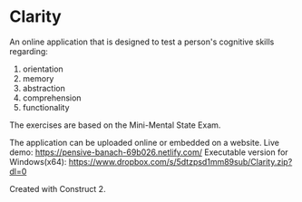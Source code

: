 # Clarity
An online application that is designed to test a person's cognitive skills regarding:

1. orientation
2. memory
3. abstraction
4. comprehension
5. functionality

The exercises are based on the Mini-Mental State Exam.

The application can be uploaded online or embedded on a website.
Live demo: https://pensive-banach-69b026.netlify.com/
Executable version for Windows(x64): https://www.dropbox.com/s/5dtzpsd1mm89sub/Clarity.zip?dl=0

Created with Construct 2.

